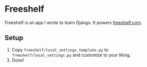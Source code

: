 # Freeshelf

Freeshelf is an app I wrote to learn Django. It powers [freeshelf.com](freeshelf.com).

## Setup

1. Copy `freeshelf/local_settings_template.py` to `freeshelf/local_settings.py` and customize to your liking.
2. Done!

